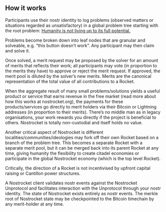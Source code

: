 

## How it works

Participants use their nostr identity to log problems (observed matters or situations regarded as unsatisfactory) in a global problem tree starting with the root problem: [Humanity is not living up to its full potential.](https://nostrocket.org/problems/3b8e916d6b681363405fe6c493445403220fa4c41b737b6a78a8e2482a16fc18)


Problems become broken down into leaf nodes that are granular and solveable, e.g. “this button doesn’t work”. Any participant may then claim and solve it.


Once solved, a merit request may be proposed by the solver for an amount of merits that reflects their work; all participants may vote (in proportion to the merits they have) to approve or reject the merit request. If approved, the merit pool is diluted by the solver’s new merits. Merits are the canonical representation of the total value of all contributions to a Rocket.


When the aggregate result of many small problems/solutions yields a useful product or service that earns revenue in the free market (read more about how this works at nostrocket.org), the payments for these products/services go directly to merit holders via their Bitcoin or Lightning addresses (in proportion to their merits). There’s no middle man as in legacy organisations, your work rewards you directly if the project is beneficial to others. Nostrocket is totally non-custodial and itself holds no value.


Another critical aspect of Nostrocket is different localities/communities/ideologies may fork off their own Rocket based on a branch of the problem tree. This becomes a separate Rocket with a separate merit pool, but it can be merged back into its parent Rocket at any time, giving humanity the flexibility to create citadel economies or participate in the global Nostrocket economy (which is the top level Rocket).


Critically, the direction of a Rocket is not incentivised by upfront capital raising or Cantillon power structures.


A Nostrocket client validates nostr events against the Nostrocket Unprotocol and facilitates interaction with the Unprotocol through your nostr identity. The state of Nostrocket exists entirely as nostr events. The merkle root of Nostrocket state may be checkpointed to the Bitcoin timechain by any merit-holder at any time.